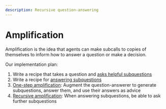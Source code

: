 ```yaml
---
description: Recursive question-answering
---
```


# Amplification

Amplification is the idea that agents can make subcalls to copies of themselves to inform how to answer a question or make a decision.

Our implementation plan:

1. Write a recipe that takes a question and [asks helpful subquestions](amplification/asking-subquestions.md)
2. Write a recipe for [answering subquestions](amplification/answering-subquestions.md)
3. [One-step amplification](amplification/one-step-amplification.md): Augment the question-answerer to generate subquestions, answer them, and use their answers as advice
4. [Recursive amplification](amplification/recursive-amplification.md): When answering subquestions, be able to ask further subquestions
